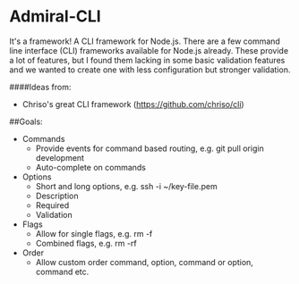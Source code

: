 Admiral-CLI
===========

It's a framework! A CLI framework for Node.js. There are a few command line interface (CLI) frameworks
available for Node.js already. These provide a lot of features, but I found them lacking in some basic
validation features and we wanted to create one with less configuration but stronger validation.

####Ideas from:

* Chriso's great CLI framework (https://github.com/chriso/cli)

##Goals:

* Commands
    * Provide events for command based routing, e.g. git pull origin development
    * Auto-complete on commands
* Options
    * Short and long options, e.g. ssh -i ~/key-file.pem
    * Description
    * Required
    * Validation
* Flags
    * Allow for single flags, e.g. rm -f
    * Combined flags, e.g. rm -rf
* Order
    * Allow custom order command, option, command or option, command etc.